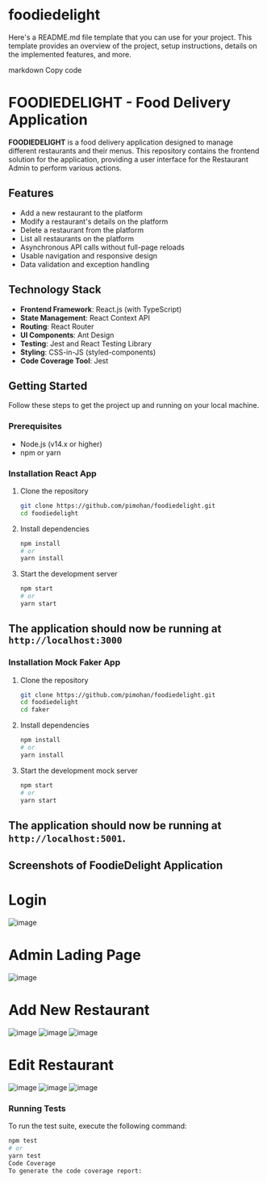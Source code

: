 # foodiedelight

Here's a README.md file template that you can use for your project. This template provides an overview of the project, setup instructions, details on the implemented features, and more.

markdown
Copy code
# FOODIEDELIGHT - Food Delivery Application

**FOODIEDELIGHT** is a food delivery application designed to manage different restaurants and their menus. This repository contains the frontend solution for the application, providing a user interface for the Restaurant Admin to perform various actions.

## Features

- Add a new restaurant to the platform
- Modify a restaurant's details on the platform
- Delete a restaurant from the platform
- List all restaurants on the platform
- Asynchronous API calls without full-page reloads
- Usable navigation and responsive design
- Data validation and exception handling

## Technology Stack

- **Frontend Framework**: React.js (with TypeScript)
- **State Management**: React Context API
- **Routing**: React Router
- **UI Components**: Ant Design
- **Testing**: Jest and React Testing Library
- **Styling**: CSS-in-JS (styled-components)
- **Code Coverage Tool**: Jest

## Getting Started

Follow these steps to get the project up and running on your local machine.

### Prerequisites

- Node.js (v14.x or higher)
- npm or yarn

### Installation React App

1. Clone the repository
    ```sh
    git clone https://github.com/pimohan/foodiedelight.git
    cd foodiedelight
    ```
2. Install dependencies
    ```sh
    npm install
    # or
    yarn install
    ```

3. Start the development server
    ```sh
    npm start
    # or
    yarn start
    ```
The application should now be running at `http://localhost:3000`
-----------------
### Installation Mock Faker App

1. Clone the repository
    ```sh
    git clone https://github.com/pimohan/foodiedelight.git
    cd foodiedelight
    cd faker
    ```
2. Install dependencies
    ```sh
    npm install
    # or
    yarn install
    ```

3. Start the development mock server
    ```sh
    npm start
    # or
    yarn start
    ```
    
The application should now be running at `http://localhost:5001`.
-----------------------
## Screenshots of FoodieDelight Application
# Login
![image](https://github.com/user-attachments/assets/d3e80bed-9c3a-4602-beb7-c5675fe574c5)

# Admin Lading Page
![image](https://github.com/user-attachments/assets/4cdbc4f9-629c-4d08-bbc2-b85ac0d6e375)

# Add New Restaurant
![image](https://github.com/user-attachments/assets/a9baba98-e684-44f4-8d06-a9199ba42f56)
![image](https://github.com/user-attachments/assets/0a0d8177-3476-4ec8-8e0a-3f20bdfb65f6)
![image](https://github.com/user-attachments/assets/3e8e3352-c163-4823-842d-5c5e28f28adb)

# Edit Restaurant
![image](https://github.com/user-attachments/assets/e9600ece-2bf9-4109-a8b8-19607cbef160)
![image](https://github.com/user-attachments/assets/348d7c31-d56b-40f7-91f9-d599a7ffb0b1)
![image](https://github.com/user-attachments/assets/43b41a39-46ba-46fe-80b7-46d3f4fc7685)


### Running Tests

To run the test suite, execute the following command:
```sh
npm test
# or
yarn test
Code Coverage
To generate the code coverage report:



